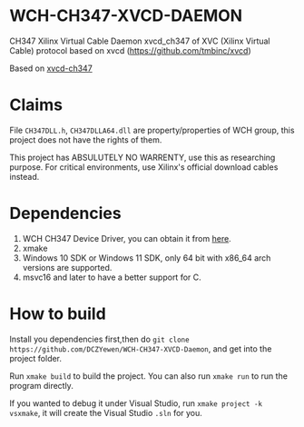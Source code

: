 # WCH-CH347-XVCD-DAEMON
CH347 Xilinx Virtual Cable Daemon
xvcd_ch347 of XVC (Xilinx Virtual Cable) protocol based on xvcd (https://github.com/tmbinc/xvcd) 

Based on [xvcd-ch347](https://github.com/AIOT-CAT/xvcd-ch347)

# Claims
File `CH347DLL.h`, `CH347DLLA64.dll` are property/properties of WCH group, this project does not have the rights of them.

This project has ABSULUTELY NO WARRENTY, use this as researching purpose. For critical environments, use Xilinx's official download cables instead.

# Dependencies

1. WCH CH347 Device Driver, you can obtain it from [here](https://www.wch.cn/downloads/CH341PAR_EXE.html).
2. xmake
3. Windows 10 SDK or Windows 11 SDK, only 64 bit with x86_64 arch versions are supported.
4. msvc16 and later to have a better support for C.

# How to build
Install you dependencies first,then do `git clone https://github.com/DCZYewen/WCH-CH347-XVCD-Daemon`, and get into the project folder.

Run `xmake build` to build the project. You can also run `xmake run` to run the program directly.

If you wanted to debug it under Visual Studio, run `xmake project -k vsxmake`, it will create the Visual Studio `.sln` for you.

